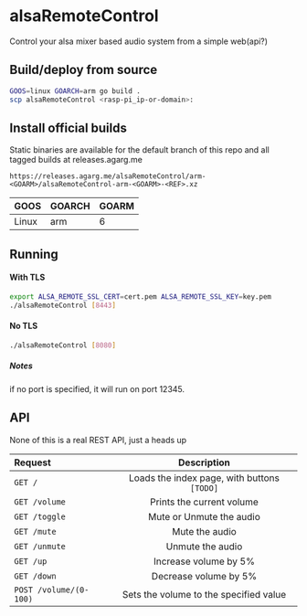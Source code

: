 # alsaRemoteControl
Control your alsa mixer based audio system from a simple web(api?)

## Build/deploy from source
```sh
GOOS=linux GOARCH=arm go build .
scp alsaRemoteControl <rasp-pi_ip-or-domain>:
```

## Install official builds
Static binaries are available for the default branch of this repo and all tagged builds at releases.agarg.me
```
https://releases.agarg.me/alsaRemoteControl/arm-<GOARM>/alsaRemoteControl-arm-<GOARM>-<REF>.xz
```
|GOOS   |GOARCH|GOARM|
|:------|:-----|:----|
| Linux | arm  | 6   |

## Running
#### With TLS
```sh
export ALSA_REMOTE_SSL_CERT=cert.pem ALSA_REMOTE_SSL_KEY=key.pem
./alsaRemoteControl [8443]
```
#### No TLS
```sh
./alsaRemoteControl [8080]
```

##### Notes
if no port is specified, it will run on port 12345.


## API
None of this is a real REST API, just a heads up

|Request                |Description                                  |
|:----------------------|:-------------------------------------------:|
|`GET /`                | Loads the index page, with buttons `[TODO]` |
|`GET /volume`          | Prints the current volume                   |
|`GET /toggle`          | Mute or Unmute the audio                    |
|`GET /mute`            | Mute the audio                              |
|`GET /unmute`          | Unmute the audio                            |
|`GET /up`              | Increase volume by 5%                       |
|`GET /down`            | Decrease volume by 5%                       |
|`POST /volume/(0-100)` | Sets the volume to the specified value      |
